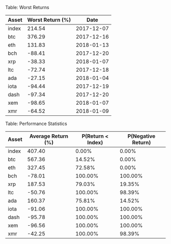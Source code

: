 

Table: Worst Returns

| Asset | Worst Return (%) | Date |
|-------|-----------------|------|
| index | 214.54 | 2017-12-07 |
| btc | 376.29 | 2017-12-16 |
| eth | 131.83 | 2018-01-13 |
| bch | -88.41 | 2017-12-20 |
| xrp | -38.33 | 2018-01-07 |
| ltc | -72.74 | 2017-12-18 |
| ada | -27.15 | 2018-01-04 |
| iota | -94.44 | 2017-12-19 |
| dash | -97.34 | 2017-12-20 |
| xem | -98.65 | 2018-01-07 |
| xmr | -64.52 | 2018-01-09 |

Table: Performance Statistics

| Asset | Average Return (%) | P(Return < Index) | P(Negative Return) |
|-------|-------------------|-------------------|---------------------|
| index | 407.40 | 0.00% | 0.00% |
| btc | 567.36 | 14.52% | 0.00% |
| eth | 327.45 | 72.58% | 0.00% |
| bch | -78.01 | 100.00% | 100.00% |
| xrp | 187.53 | 79.03% | 19.35% |
| ltc | -50.76 | 100.00% | 98.39% |
| ada | 160.37 | 75.81% | 14.52% |
| iota | -91.06 | 100.00% | 100.00% |
| dash | -95.78 | 100.00% | 100.00% |
| xem | -96.56 | 100.00% | 100.00% |
| xmr | -42.25 | 100.00% | 98.39% |
